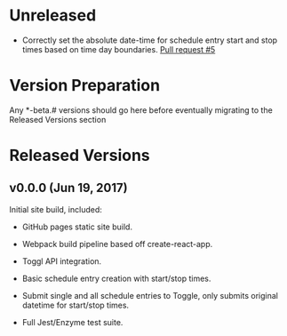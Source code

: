 # Unreleased

* Correctly set the absolute date-time for schedule entry start and stop times based on time day boundaries. [Pull request #5](https://github.com/patferguson/scheduler-for-toggl/pull/5)

# Version Preparation

Any *-beta.# versions should go here before eventually migrating to the Released Versions section

# Released Versions

## v0.0.0 (Jun 19, 2017)

Initial site build, included:

* GitHub pages static site build.

* Webpack build pipeline based off create-react-app.

* Toggl API integration.

* Basic schedule entry creation with start/stop times.

* Submit single and all schedule entries to Toggle, only submits original datetime for start/stop times.

* Full Jest/Enzyme test suite.
